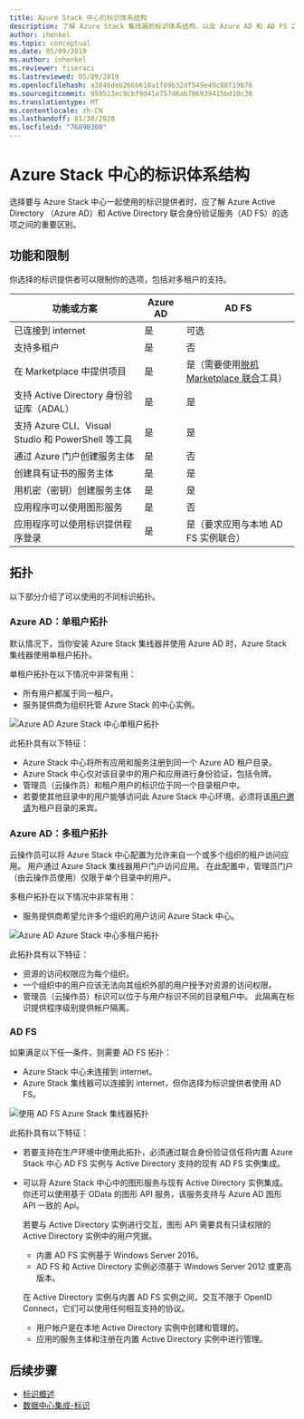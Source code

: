 ```yaml
---
title: Azure Stack 中心的标识体系结构
description: 了解 Azure Stack 集线器的标识体系结构，以及 Azure AD 和 AD FS 之间的差异。
author: ihenkel
ms.topic: conceptual
ms.date: 05/09/2019
ms.author: inhenkel
ms.reviewer: fiseraci
ms.lastreviewed: 05/09/2019
ms.openlocfilehash: a3846deb266b610a1f09b32df549e49c88f19b76
ms.sourcegitcommit: 959513ec9cbf9d41e757d6ab706939415bd10c38
ms.translationtype: MT
ms.contentlocale: zh-CN
ms.lasthandoff: 01/30/2020
ms.locfileid: "76890300"
---
```

# <a name="identity-architecture-for-azure-stack-hub"></a>Azure Stack 中心的标识体系结构

选择要与 Azure Stack 中心一起使用的标识提供者时，应了解 Azure Active Directory （Azure AD）和 Active Directory 联合身份验证服务（AD FS）的选项之间的重要区别。

## <a name="capabilities-and-limitations"></a>功能和限制

你选择的标识提供者可以限制你的选项，包括对多租户的支持。

|功能或方案        |Azure AD  |AD FS  |
|------------------------------|----------|-------|
|已连接到 internet     |是       |可选|
|支持多租户     |是       |否      |
|在 Marketplace 中提供项目 |是       |是（需要使用[脱机 Marketplace 联合](azure-stack-download-azure-marketplace-item.md#disconnected-or-a-partially-connected-scenario)工具）|
|支持 Active Directory 身份验证库（ADAL） |是 |是|
|支持 Azure CLI、Visual Studio 和 PowerShell 等工具  |是 |是|
|通过 Azure 门户创建服务主体     |是 |否|
|创建具有证书的服务主体      |是 |是|
|用机密（密钥）创建服务主体    |是 |是|
|应用程序可以使用图形服务           |是 |否|
|应用程序可以使用标识提供程序登录 |是 |是（要求应用与本地 AD FS 实例联合） |

## <a name="topologies"></a>拓扑

以下部分介绍了可以使用的不同标识拓扑。

### <a name="azure-ad-single-tenant-topology"></a>Azure AD：单租户拓扑

默认情况下，当你安装 Azure Stack 集线器并使用 Azure AD 时，Azure Stack 集线器使用单租户拓扑。

单租户拓扑在以下情况中非常有用：
- 所有用户都属于同一租户。
- 服务提供商为组织托管 Azure Stack 的中心实例。

![Azure AD Azure Stack 中心单租户拓扑](media/azure-stack-identity-architecture/single-tenant.png)

此拓扑具有以下特征：

- Azure Stack 中心将所有应用和服务注册到同一个 Azure AD 租户目录。
- Azure Stack 中心仅对该目录中的用户和应用进行身份验证，包括令牌。
- 管理员（云操作员）和租户用户的标识位于同一个目录租户中。
- 若要使其他目录中的用户能够访问此 Azure Stack 中心环境，必须将该[用户邀请](azure-stack-identity-overview.md#guest-users)为租户目录的来宾。

### <a name="azure-ad-multi-tenant-topology"></a>Azure AD：多租户拓扑

云操作员可以将 Azure Stack 中心配置为允许来自一个或多个组织的租户访问应用。 用户通过 Azure Stack 集线器用户门户访问应用。 在此配置中，管理员门户（由云操作员使用）仅限于单个目录中的用户。

多租户拓扑在以下情况中非常有用：

- 服务提供商希望允许多个组织的用户访问 Azure Stack 中心。

![Azure AD Azure Stack 中心多租户拓扑](media/azure-stack-identity-architecture/multi-tenant.png)

此拓扑具有以下特征：

- 资源的访问权限应为每个组织。
- 一个组织中的用户应该无法向其组织外部的用户授予对资源的访问权限。
- 管理员（云操作员）标识可以位于与用户标识不同的目录租户中。 此隔离在标识提供程序级别提供帐户隔离。
 
### <a name="ad-fs"></a>AD FS

如果满足以下任一条件，则需要 AD FS 拓扑：

- Azure Stack 中心未连接到 internet。
- Azure Stack 集线器可以连接到 internet，但你选择为标识提供者使用 AD FS。
  
![使用 AD FS Azure Stack 集线器拓扑](media/azure-stack-identity-architecture/adfs.png)

此拓扑具有以下特征：

- 若要支持在生产环境中使用此拓扑，必须通过联合身份验证信任将内置 Azure Stack 中心 AD FS 实例与 Active Directory 支持的现有 AD FS 实例集成。
- 可以将 Azure Stack 中心中的图形服务与现有 Active Directory 实例集成。 你还可以使用基于 OData 的图形 API 服务，该服务支持与 Azure AD 图形 API 一致的 Api。

  若要与 Active Directory 实例进行交互，图形 API 需要具有只读权限的 Active Directory 实例中的用户凭据。
  - 内置 AD FS 实例基于 Windows Server 2016。
  - AD FS 和 Active Directory 实例必须基于 Windows Server 2012 或更高版本。
  
  在 Active Directory 实例与内置 AD FS 实例之间，交互不限于 OpenID Connect，它们可以使用任何相互支持的协议。
  - 用户帐户是在本地 Active Directory 实例中创建和管理的。
  - 应用的服务主体和注册在内置 Active Directory 实例中进行管理。

## <a name="next-steps"></a>后续步骤

- [标识概述](azure-stack-identity-overview.md)
- [数据中心集成-标识](azure-stack-integrate-identity.md)
